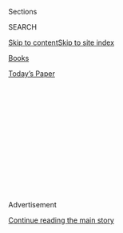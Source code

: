 <div id="app">

<div>

<div>

<div>

<div class="NYTAppHideMasthead css-1q2w90k e1suatyy0">

<div class="section css-ui9rw0 e1suatyy2">

<div class="css-eph4ug er09x8g0">

<div class="css-6n7j50">

</div>

<span class="css-1dv1kvn">Sections</span>

<div class="css-10488qs">

<span class="css-1dv1kvn">SEARCH</span>

</div>

[Skip to content](#site-content)[Skip to site
index](#site-index)

</div>

<div id="masthead-section-label" class="css-1wr3we4 eaxe0e00">

[Books](https://www.nytimes3xbfgragh.onion/section/books)

</div>

<div class="css-10698na e1huz5gh0">

</div>

</div>

<div id="masthead-bar-one" class="section hasLinks css-15hmgas e1csuq9d3">

<div class="css-uqyvli e1csuq9d0">

</div>

<div class="css-1uqjmks e1csuq9d1">

</div>

<div class="css-9e9ivx">

[](https://myaccount.nytimes3xbfgragh.onion/auth/login?response_type=cookie&client_id=vi)

</div>

<div class="css-1bvtpon e1csuq9d2">

[Today’s
Paper](https://www.nytimes3xbfgragh.onion/section/todayspaper)

</div>

</div>

</div>

</div>

<div data-aria-hidden="false">

<div id="site-content" data-role="main">

<div>

<div class="css-1aor85t" style="opacity:0.000000001;z-index:-1;visibility:hidden">

<div class="css-1hqnpie">

<div class="css-epjblv">

<span class="css-17xtcya">[Books](/section/books)</span><span class="css-x15j1o">|</span><span class="css-fwqvlz">In
Yiyun Li’s Latest, a Grieving Mother Desperately Clings to
Memory</span>

</div>

<div class="css-k008qs">

<div class="css-1iwv8en">

<span class="css-18z7m18"></span>

<div>

</div>

</div>

<span class="css-1n6z4y">https://nyti.ms/3hF52hu</span>

<div class="css-1705lsu">

<div class="css-4xjgmj">

<div class="css-4skfbu" data-role="toolbar" data-aria-label="Social Media Share buttons, Save button, and Comments Panel with current comment count" data-testid="share-tools">

  - 
  - 
  - 
  - 
    
    <div class="css-6n7j50">
    
    </div>

  - 

</div>

</div>

</div>

</div>

</div>

</div>

<div id="NYT_TOP_BANNER_REGION" class="css-13pd83m">

</div>

<div id="top-wrapper" class="css-1sy8kpn">

<div id="top-slug" class="css-l9onyx">

Advertisement

</div>

[Continue reading the main
story](#after-top)

<div class="ad top-wrapper" style="text-align:center;height:100%;display:block;min-height:250px">

<div id="top" class="place-ad" data-position="top" data-size-key="top">

</div>

</div>

<div id="after-top">

</div>

</div>

<div id="sponsor-wrapper" class="css-1hyfx7x">

<div id="sponsor-slug" class="css-19vbshk">

Supported by

</div>

[Continue reading the main
story](#after-sponsor)

<div id="sponsor" class="ad sponsor-wrapper" style="text-align:center;height:100%;display:block">

</div>

<div id="after-sponsor">

</div>

</div>

[Books of The Times](/column/books-of-the-times "Books of The Times")

<div class="css-1vkm6nb ehdk2mb0">

# In Yiyun Li’s Latest, a Grieving Mother Desperately Clings to Memory

</div>

<div class="css-xt80pu e12qa4dv0">

<div class="css-18e8msd">

<div class="css-vp77d3 epjyd6m0">

<div class="css-1baulvz">

By [<span class="css-1baulvz last-byline" itemprop="name">Parul
Sehgal</span>](https://www.nytimes3xbfgragh.onion/by/parul-sehgal)

</div>

</div>

  - July 28,
    2020

  - 
    
    <div class="css-4xjgmj">
    
    <div class="css-d8bdto" data-role="toolbar" data-aria-label="Social Media Share buttons, Save button, and Comments Panel with current comment count" data-testid="share-tools">
    
      - 
      - 
      - 
      - 
        
        <div class="css-6n7j50">
        
        </div>
    
      - 
    
    </div>
    
    </div>

</div>

</div>

<div class="css-79elbk" data-testid="photoviewer-wrapper">

<div class="css-z3e15g" data-testid="photoviewer-wrapper-hidden">

</div>

<div class="css-1a48zt4 ehw59r15" data-testid="photoviewer-children">

![<span class="css-cnj6d5 e1z0qqy90" itemprop="copyrightHolder"><span class="css-1ly73wi e1tej78p0">Credit...</span><span><span>.</span></span></span>](https://static01.graylady3jvrrxbe.onion/images/2020/07/29/books/28BOOKLI1/28BOOKLI1-articleLarge.png?quality=75&auto=webp&disable=upscale)

</div>

</div>

<div class="css-170u9t6">

<div class="css-u7fh8e">

<div class="css-79elbk">

Buy Book<span data-aria-hidden="true">
    ▾</span>

  - [Amazon](https://www.amazon.com/gp/search?index=books&tag=NYTBSREV-20&field-keywords=Must+I+Go+Yiyun+Li)
  - [Apple
    Books](https://du-gae-books-dot-nyt-du-prd.appspot.com/buy?title=Must+I+Go&author=Yiyun+Li)
  - [Barnes and
    Noble](https://www.anrdoezrs.net/click-7990613-11819508?url=https%3A%2F%2Fwww.barnesandnoble.com%2Fw%2F%3Fean%3D9780399589126)
  - [Books-A-Million](https://www.anrdoezrs.net/click-7990613-35140?url=https%3A%2F%2Fwww.booksamillion.com%2Fp%2FMust%2BI%2BGo%2FYiyun%2BLi%2F9780399589126)
  - [Bookshop](https://bookshop.org/a/3546/9780399589126)
  - [Indiebound](https://www.indiebound.org/book/9780399589126?aff=NYT)

</div>

When you purchase an independently reviewed book through our site, we
earn an affiliate
commission.

</div>

</div>

<div class="section meteredContent css-1r7ky0e" name="articleBody" itemprop="articleBody">

<div class="css-1fanzo5 StoryBodyCompanionColumn">

<div class="css-53u6y8">

Yiyun Li’s new novel, “Must I Go,” was for many years a book
interrupted.

The award-winning author has been acclaimed for her haunting portrayals
of the Communist China of her youth. Her latest, set in America, follows
Lilia, a retiree who is annotating the posthumously published diaries of
a former lover. (He gets a lot wrong, as you might imagine.) But as Li
began delving into Lilia’s past — how, at 44, she lost a child to
suicide — she abruptly and inexplicably abandoned the project.

At the time, Li was 44 herself. Shortly after, in an appalling
coincidence, her own child — her 16-year-old son, Vincent — killed
himself, in 2017.

“Was I writing to prepare myself?” Li has wondered aloud in interviews.
At first, she did not return to “Must I Go.” She not only shelved the
novel but, in dramatic fashion, dismantled her own style. For her, the
pleasure in writing had always come from precision and revision —
unsurprising perhaps, for a mathematical prodigy who had once trained as
an immunologist. In the months following her son’s death, Li wrote
[“Where Reasons
End”](https://www.nytimes3xbfgragh.onion/2019/01/22/books/review-where-reasons-end-yiyun-li.html)
in one furious draft.

That novel is a series of ragged, recursive conversations between a
mother and the ghost of her dead son — shockingly autobiographical for a
writer so famously leery of self-disclosure. She could scarcely abide
the pronoun “I,” she wrote in her memoir, [“Dear Friend, From My Life I
Write to You in Your
Life,”](https://www.nytimes3xbfgragh.onion/2017/02/15/books/review/dear-friend-from-my-life-i-write-to-you-in-your-life-yiyun-li.html)
itself a masterpiece of reticence, with its oblique depictions of the
writer’s own history of suicide attempts and hospitalizations.

</div>

</div>

<div class="css-1fanzo5 StoryBodyCompanionColumn">

<div class="css-53u6y8">

No word, no notion in Li’s work or life seems as necessary or as prized
as privacy. It even governed her choice of language. She mastered and
adopted English in her 20s, drawn to the idea of working in a tongue she
could imagine was hers alone, untainted by personal history or the
Communist Party’s degradation of language. “What marks our era,” a
character in her first novel, “The Vagrants,” says, “is the moaning of
our bones crushed beneath the weight of empty words.”

Now, Li has finally published “Must I Go,” a book that was scarily
prescient. What does Lilia, that other grieving mother, tell us? “I
haven’t stopped arguing with Lucy for 37 years,” she writes of her dead
daughter. “Everything in my life is a part of that long
argument.”

<div class="css-79elbk" data-testid="photoviewer-wrapper">

<div class="css-z3e15g" data-testid="photoviewer-wrapper-hidden">

</div>

<div class="css-1a48zt4 ehw59r15" data-testid="photoviewer-children">

<div class="css-zgakxe erfvjey0">

<span class="css-1ly73wi e1tej78p0">Image</span>

<div class="css-zjzyr8">

<div data-testid="lazyimage-container" style="height:502.0222222222223px">

</div>

</div>

</div>

<span class="css-16f3y1r e13ogyst0" data-aria-hidden="true">Yiyun Li,
whose new novel is “Must I
Go.”</span><span class="css-cnj6d5 e1z0qqy90" itemprop="copyrightHolder"><span class="css-1ly73wi e1tej78p0">Credit...</span><span>Agence
Opale-Alamy</span></span>

</div>

</div>

There’s an echo of the epigraph from “Where Reasons End,” a line from
Elizabeth Bishop: “Argue argue argue with me.” The books bleed into each
other. Their titles could run together in a single despairing sentence,
a mission statement of sorts: *Where reasons end, must I go*. Where the
previous book is stripped down, a bundle of exposed nerves, “Must I Go”
is upholstered with the nested narratives, intricate back stories and
details of a historical novel. For all their differences, their concerns
are knotted together. They reach into realms that the author and
characters feel are unspeakable: What is this perplexing obligation to
endure? What are the limits and consolations of language? What is the
self that can survive the death of a beloved child? Do we still call
that existence life?

They are among the loneliest books I’ve ever read — if they are merely
books. At times they seem more like ruins; the chipped sentences and
broken structures let you see all the devastated, discarded certainties.

</div>

</div>

<div class="css-1fanzo5 StoryBodyCompanionColumn">

<div class="css-53u6y8">

“I am writing with my burnt hand about the nature of fire,” the novelist
Ingeborg Bachmann once wrote. With Li too, there is that feeling — her
books are documents of survival but they bear wounds as a body might.

“Must I Go” is less immediately autobiographical, although there are
little hints scattered throughout: The echoes of Li’s own name in
“Lilia,” to say nothing of the character’s unfortunate, heavy-handed
last name: “Imbody.” Her lover Roland’s middle name belongs to Li’s son.
They are small sparks of continuity and connection in an expansive plot
— or so it first seems.

Lilia has led a full life. She married three times and outlived all
three husbands. She bore five children, buried one (Lucy) and raised
Lucy’s child, Katherine, as her own. When we meet Lilia, she is readying
a version of Roland’s diaries to present to Katherine (Roland was Lucy’s
father), accompanied by a crippling amount of life advice. Much of the
action of the book is just this: Lilia repetitively, even compulsively
explaining to Katherine, and by extension the reader, her philosophy of
survival, a harsh and doughty stoicism.

Little happens, but I’ve always found the openness, the near
shapelessness of Li’s work to be part of its beauty. Her characters are
never coerced; they are patiently observed, they are allowed to live,
allowed to disappoint.

The core of “Must I Go” is the same as that of “Where Reasons End”:
Again, we see a mother desperately trying to prolong her conversation
with the dead, to keep her child close. The new book is bloated and
unwieldy, however; it lacks the blunt power of its predecessor, which
was stark and swift, flensed of artifice. There is a strange feeling of
watching Li retreating into a form and narrative structure she has
outgrown and outpaced.

There is an image that has always haunted me from Li’s early work. In
the short story “Kindness,” a young girl buys a small chick from the
market. It gets sick and dies. The girl cannot accept its death. She
goes to the kitchen, cracks open an egg and drains it. She tries to
squash the dead chick into the empty shell. *Begin again, begin again*,
I imagine her thinking. *Let’s start again*. So too in these narratives,
we feel these desperate resurrections, this attempt to return to the
beginning. *What did I miss with you?* *Where did I go wrong?* the
mothers wonder. It’s worth noting that the title of this new novel is
taken from Roland’s diaries; it’s the one question the mothers don’t
ask. They sermonize and theorize, lecture and filibuster. *Don’t go just
yet; let’s start again.* Lilia talks and talks — to Lucy, to Katherine.
And then, one day, as an old woman, she hears someone suddenly mention
her daughter’s name — “Lucy? Isn’t she dead?” She opens her mouth and no
words come.

</div>

</div>

</div>

<div>

</div>

<div>

</div>

<div>

</div>

<div>

<div id="bottom-wrapper" class="css-1ede5it">

<div id="bottom-slug" class="css-l9onyx">

Advertisement

</div>

[Continue reading the main
story](#after-bottom)

<div id="bottom" class="ad bottom-wrapper" style="text-align:center;height:100%;display:block;min-height:90px">

</div>

<div id="after-bottom">

</div>

</div>

</div>

</div>

</div>

## Site Index

<div>

</div>

## Site Information Navigation

  - [© <span>2020</span> <span>The New York Times
    Company</span>](https://help.nytimes3xbfgragh.onion/hc/en-us/articles/115014792127-Copyright-notice)

<!-- end list -->

  - [NYTCo](https://www.nytco.com/)
  - [Contact
    Us](https://help.nytimes3xbfgragh.onion/hc/en-us/articles/115015385887-Contact-Us)
  - [Work with us](https://www.nytco.com/careers/)
  - [Advertise](https://nytmediakit.com/)
  - [T Brand Studio](http://www.tbrandstudio.com/)
  - [Your Ad
    Choices](https://www.nytimes3xbfgragh.onion/privacy/cookie-policy#how-do-i-manage-trackers)
  - [Privacy](https://www.nytimes3xbfgragh.onion/privacy)
  - [Terms of
    Service](https://help.nytimes3xbfgragh.onion/hc/en-us/articles/115014893428-Terms-of-service)
  - [Terms of
    Sale](https://help.nytimes3xbfgragh.onion/hc/en-us/articles/115014893968-Terms-of-sale)
  - [Site
    Map](https://spiderbites.nytimes3xbfgragh.onion)
  - [Help](https://help.nytimes3xbfgragh.onion/hc/en-us)
  - [Subscriptions](https://www.nytimes3xbfgragh.onion/subscription?campaignId=37WXW)

</div>

</div>

</div>

</div>
